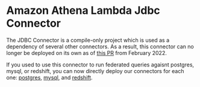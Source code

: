 # Amazon Athena Lambda Jdbc Connector

The JDBC Connector is a compile-only project which is used as a dependency of several other connectors. As a result, this connector can no longer be deployed on its own as of [this PR](https://github.com/awslabs/aws-athena-query-federation/pull/662) from February 2022.

If you used to use this connector to run federated queries agaisnt postgres, mysql, or redshift, you can now directly deploy our connectors for each one: [postgres](https://github.com/awslabs/aws-athena-query-federation/tree/master/athena-postgresql), [mysql](https://github.com/awslabs/aws-athena-query-federation/tree/master/athena-mysql), and [redshift](https://github.com/awslabs/aws-athena-query-federation/tree/master/athena-redshift).